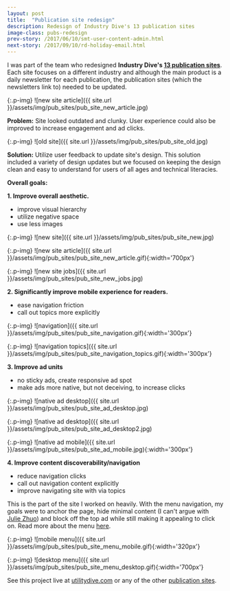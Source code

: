 ```yaml
---
layout: post
title:  "Publication site redesign"
description: Redesign of Industry Dive's 13 publication sites
image-class: pubs-redesign
prev-story: /2017/06/10/smt-user-content-admin.html
next-story: /2017/09/10/rd-holiday-email.html
---
```


I was part of the team who redesigned **Industry Dive's [13 publication sites](http://industrydive.com/industries/)**. Each site focuses on a different industry and although the main product is a daily newsletter for each publication, the publication sites (which the newsletters link to) needed to be updated.

{:.p-img}
![new site article]({{ site.url }}/assets/img/pub_sites/pub_site_new_article.jpg)

**Problem:** Site looked outdated and clunky. User experience could also be improved to increase engagement and ad clicks. 

{:.p-img}
![old site]({{ site.url }}/assets/img/pub_sites/pub_site_old.jpg)

**Solution:** Utilize user feedback to update site's design. This solution included a variety of design updates but we focused on keeping the design clean and easy to understand for users of all ages and technical literacies. 

**Overall goals:** 

**1. Improve overall aesthetic.** 
- improve visual hierarchy
- utilize negative space 
- use less images

{:.p-img}
![new site]({{ site.url }}/assets/img/pub_sites/pub_site_new.jpg)

{:.p-img}
![new site article]({{ site.url }}/assets/img/pub_sites/pub_site_new_article.gif){:width='700px'}

{:.p-img}
![new site jobs]({{ site.url }}/assets/img/pub_sites/pub_site_new_jobs.jpg)

**2. Significantly improve mobile experience for readers.**
- ease navigation friction
- call out topics more explicitly 

{:.p-img}
![navigation]({{ site.url }}/assets/img/pub_sites/pub_site_navigation.gif){:width='300px'}

{:.p-img}
![navigation topics]({{ site.url }}/assets/img/pub_sites/pub_site_navigation_topics.gif){:width='300px'}

**3. Improve ad units**
- no sticky ads, create responsive ad spot
- make ads more native, but not deceiving, to increase clicks

{:.p-img}
![native ad desktop]({{ site.url }}/assets/img/pub_sites/pub_site_ad_desktop.jpg)

{:.p-img}
![native ad desktop]({{ site.url }}/assets/img/pub_sites/pub_site_ad_desktop2.jpg)

{:.p-img}
![native ad mobile]({{ site.url }}/assets/img/pub_sites/pub_site_ad_mobile.jpg){:width='300px'}

**4. Improve content discoverability/navigation**

- reduce navigation clicks
- call out navigation content explicitly
- improve navigating site with via topics

This is the part of the site I worked on heavily. With the menu navigation, my goals were to anchor the page, hide minimal content (I can't argue with [Julie Zhuo](https://medium.com/the-year-of-the-looking-glass/what-you-see-is-what-you-use-5a97677a8c71#.18bilnmdf)) and block off the top ad while still making it appealing to click on. Read more about the menu [here](http://industrydive.com/news/post/building-our-new-menu/).

{:.p-img}
![mobile menu]({{ site.url }}/assets/img/pub_sites/pub_site_menu_mobile.gif){:width='320px'}

{:.p-img}
![desktop menu]({{ site.url }}/assets/img/pub_sites/pub_site_menu_desktop.gif){:width='700px'}

See this project live at [utilitydive.com](http://www.utilitydive.com/) or any of the other [publication sites](http://industrydive.com/industries/). 




